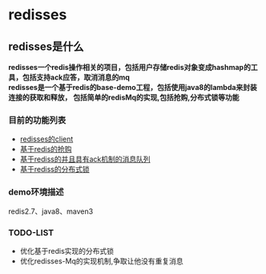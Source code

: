 
# redisses  

## redisses是什么  

**redisses一个redis操作相关的项目，包括用户存储redis对象变成hashmap的工具，包括支持ack应答，取消消息的mq**  
**redisses是一个基于redis的base-demo工程，包括使用java8的lambda来封装连接的获取和释放，
包括简单的redisMq的实现,包括抢购,分布式锁等功能**  

### 目前的功能列表  

* [redisses的client](redisses-client)  
* [基于redis的抢购](redisses-spike)  
* [基于rediss的并且具有ack机制的消息队列](redisses-mq)   
* [基于rediss的分布式锁](redisses-lock)   

### demo环境描述  

redis2.7、java8、maven3  

### TODO-LIST  

* 优化基于redis实现的分布式锁   
* 优化redisses-Mq的实现机制,争取让他没有重复消息

